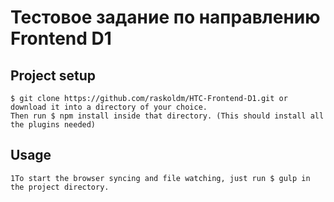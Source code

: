 # Тестовое задание по направлению Frontend D1


## Project setup
```
$ git clone https://github.com/raskoldm/HTC-Frontend-D1.git or download it into a directory of your choice.
Then run $ npm install inside that directory. (This should install all the plugins needed)
```

## Usage
```
1To start the browser syncing and file watching, just run $ gulp in the project directory.
```
